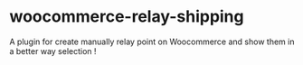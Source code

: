 # woocommerce-relay-shipping
A plugin for create manually relay point on Woocommerce and show them in a better way selection !
